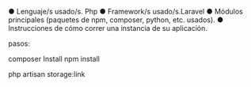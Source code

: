 ● Lenguaje/s usado/s. Php
● Framework/s usado/s.Laravel
● Módulos principales (paquetes de npm, composer, python, etc. usados). 
● Instrucciones de cómo correr una instancia de su aplicación.

pasos:

composer Install
npm install


php artisan storage:link